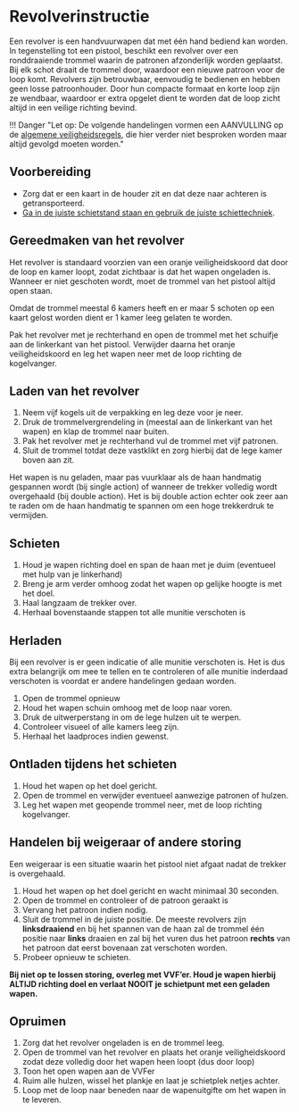 # Revolverinstructie

Een revolver is een handvuurwapen dat met één hand bediend kan worden. In tegenstelling tot een pistool, beschikt een revolver over een ronddraaiende trommel waarin de patronen afzonderlijk worden geplaatst. Bij elk schot draait de trommel door, waardoor een nieuwe patroon voor de loop komt. Revolvers zijn betrouwbaar, eenvoudig te bedienen en hebben geen losse patroonhouder. Door hun compacte formaat en korte loop zijn ze wendbaar, waardoor er extra opgelet dient te worden dat de loop zicht altijd in een veilige richting bevind.

!!! Danger "Let op: De volgende handelingen vormen een AANVULLING op de [algemene veiligheidsregels](../veiligheid/veiligheid-op-de-baan.md), die hier verder niet besproken worden maar altijd gevolgd moeten worden."

## Voorbereiding

- Zorg dat er een kaart in de houder zit en dat deze naar achteren is getransporteerd.
- [Ga in de juiste schietstand staan en gebruik de juiste schiettechniek](schiettechniek-en-houding.md).

## Gereedmaken van het revolver

Het revolver is standaard voorzien van een oranje veiligheidskoord dat door de loop en kamer loopt, zodat zichtbaar is dat het wapen ongeladen is. Wanneer er niet geschoten wordt, moet de trommel van het pistool altijd open staan.

Omdat de trommel meestal 6 kamers heeft en er maar 5 schoten op een kaart gelost worden dient er 1 kamer leeg gelaten te worden.

Pak het revolver met je rechterhand en open de trommel met het schuifje aan de linkerkant van het pistool. Verwijder daarna het oranje veiligheidskoord en leg het wapen neer met de loop richting de kogelvanger.

## Laden van het revolver

1. Neem vijf kogels uit de verpakking en leg deze voor je neer.
2. Druk de trommelvergrendeling in (meestal aan de linkerkant van het wapen) en klap de trommel naar buiten.
3. Pak het revolver met je rechterhand vul de trommel met vijf patronen.
4. Sluit de trommel totdat deze vastklikt en zorg hierbij dat de lege kamer boven aan zit.

Het wapen is nu geladen, maar pas vuurklaar als de haan handmatig gespannen wordt (bij single action) of wanneer de trekker volledig wordt overgehaald (bij double action). Het is bij double action echter ook zeer aan te raden om de haan handmatig te spannen om een hoge trekkerdruk te vermijden. 

## Schieten

1. Houd je wapen richting doel en span de haan met je duim (eventueel met hulp van je linkerhand)
2. Breng je arm verder omhoog zodat het wapen op gelijke hoogte is met het doel.
3. Haal langzaam de trekker over.
4. Herhaal bovenstaande stappen tot alle munitie verschoten is

## Herladen

Bij een revolver is er geen indicatie of alle munitie verschoten is. Het is dus extra belangrijk om mee te tellen en te controleren of alle munitie inderdaad verschoten is voordat er andere handelingen gedaan worden.

1. Open de trommel opnieuw
2. Houd het wapen schuin omhoog met de loop naar voren.
3. Druk de uitwerperstang in om de lege hulzen uit te werpen.
4. Controleer visueel of alle kamers leeg zijn.
5. Herhaal het laadproces indien gewenst.

## Ontladen tijdens het schieten

1. Houd het wapen op het doel gericht.
2. Open de trommel en verwijder eventueel aanwezige patronen of hulzen.
3. Leg het wapen met geopende trommel neer, met de loop richting kogelvanger.

## Handelen bij weigeraar of andere storing

Een weigeraar is een situatie waarin het pistool niet afgaat nadat de trekker is overgehaald.

1. Houd het wapen op het doel gericht en wacht minimaal 30 seconden.
2. Open de trommel en controleer of de patroon geraakt is
3. Vervang het patroon indien nodig.
4. Sluit de trommel in de juiste positie. De meeste revolvers zijn **linksdraaiend** en bij het spannen van de haan zal de trommel één positie naar **links** draaien en zal bij het vuren dus het patroon **rechts** van het patroon dat eerst bovenaan zat verschoten worden.
5. Probeer opnieuw te schieten.

**Bij niet op te lossen storing, overleg met VVF’er. Houd je wapen hierbij ALTIJD richting doel en verlaat NOOIT je schietpunt met een geladen wapen.**

## Opruimen

1. Zorg dat het revolver ongeladen is en de trommel leeg.
2. Open de trommel van het revolver en plaats het oranje veiligheidskoord zodat deze volledig door het wapen heen loopt (dus door loop)
3. Toon het open wapen aan de VVFer 
4. Ruim alle hulzen, wissel het plankje en laat je schietplek netjes achter.
5. Loop met de loop naar beneden naar de wapenuitgifte om het wapen in te leveren.
